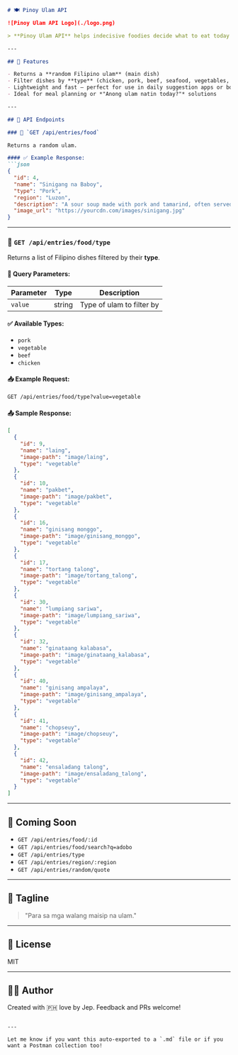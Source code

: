 
````markdown
# 🍽️ Pinoy Ulam API

![Pinoy Ulam API Logo](./logo.png)

> **Pinoy Ulam API** helps indecisive foodies decide what to eat today by serving random Filipino dish (ulam) suggestions. Whether you’re craving adobo, sinigang, or something new, this API provides quick, randomized recommendations to inspire your next meal.

---

## 📌 Features

- Returns a **random Filipino ulam** (main dish)
- Filter dishes by **type** (chicken, pork, beef, seafood, vegetables, etc.)
- Lightweight and fast — perfect for use in daily suggestion apps or bots
- Ideal for meal planning or *"Anong ulam natin today?"* solutions

---

## 📁 API Endpoints

### 🔹 `GET /api/entries/food`

Returns a random ulam.

#### ✅ Example Response:
```json
{
  "id": 4,
  "name": "Sinigang na Baboy",
  "type": "Pork",
  "region": "Luzon",
  "description": "A sour soup made with pork and tamarind, often served with vegetables like kangkong and sitaw.",
  "image_url": "https://yourcdn.com/images/sinigang.jpg"
}
````

---

### 🔹 `GET /api/entries/food/type`

Returns a list of Filipino dishes filtered by their **type**.

#### 🧾 Query Parameters:

| Parameter | Type   | Description               |
| --------- | ------ | ------------------------- |
| `value`   | string | Type of ulam to filter by |

#### ✅ Available Types:

* `pork`
* `vegetable`
* `beef`
* `chicken`

#### 📥 Example Request:

```
GET /api/entries/food/type?value=vegetable
```

#### 📤 Sample Response:

```json
[
  {
    "id": 9,
    "name": "laing",
    "image-path": "image/laing",
    "type": "vegetable"
  },
  {
    "id": 10,
    "name": "pakbet",
    "image-path": "image/pakbet",
    "type": "vegetable"
  },
  {
    "id": 16,
    "name": "ginisang monggo",
    "image-path": "image/ginisang_monggo",
    "type": "vegetable"
  },
  {
    "id": 17,
    "name": "tortang talong",
    "image-path": "image/tortang_talong",
    "type": "vegetable"
  },
  {
    "id": 30,
    "name": "lumpiang sariwa",
    "image-path": "image/lumpiang_sariwa",
    "type": "vegetable"
  },
  {
    "id": 32,
    "name": "ginataang kalabasa",
    "image-path": "image/ginataang_kalabasa",
    "type": "vegetable"
  },
  {
    "id": 40,
    "name": "ginisang ampalaya",
    "image-path": "image/ginisang_ampalaya",
    "type": "vegetable"
  },
  {
    "id": 41,
    "name": "chopseuy",
    "image-path": "image/chopseuy",
    "type": "vegetable"
  },
  {
    "id": 42,
    "name": "ensaladang talong",
    "image-path": "image/ensaladang_talong",
    "type": "vegetable"
  }
]
```

---

## 🧪 Coming Soon

* `GET /api/entries/food/:id`
* `GET /api/entries/food/search?q=adobo`
* `GET /api/entries/type`
* `GET /api/entries/region/:region`
* `GET /api/entries/random/quote`

---

## 📣 Tagline

> "Para sa mga walang maisip na ulam."

---

## 📄 License

MIT

---

## 🧑‍🍳 Author

Created with 🇵🇭 love by Jep.
Feedback and PRs welcome!

```

---

Let me know if you want this auto-exported to a `.md` file or if you want a Postman collection too!
```

